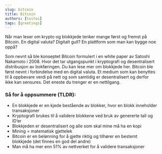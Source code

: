 ```yaml
---
slug: bitcoin
title: Bitcoin  
authors: [toitoi]
tags: [greetings]
---
```


Når man leser om krypto og blokkjede tenker mange først og fremst på Bitcoin. En digital valuta? Digitalt gull? En plattform som man kan bygge noe oppå? 

Som nevnt så ble konseptet Bitcoin formulert i en white paper av Satoshi Nakamoto i 2008. Hvor det tar utgangspunkt i kryptografi og desentralisert distribusjon av bokføringen. Du kan lese mer om blokkjede her. Bitcoin ble først nevnt i forbindelse med en digital valuta. Et medium som kan benyttes til å oppbevare verdi på nett og som samtidig er desentralisert og derfor ikke kan sensures. Det eneste du trenger er en nettilgang.


### Så for å oppsummere (TLDR):
-	En blokkjede er en kjede bestående av blokker, hvor en blokk inneholder transaksjoner
-	Kryptografi brukes til å validere blokkene ved bruk av genererte tall og ID’er
-	Blokkjeden er desentralisert og alle som skal mine må ha en kopi
-	Mining = matematisk gjettelek
-	Bitcoin er en belønning for å gjette riktig og tilhører en bestemt blokkjede (det finnes en god del andre)
-	Man må ha mer enn 51% av nettverket for å validere transaksjoner

